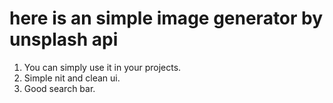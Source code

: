 # here is an simple image generator by unsplash api 

1. You can simply use it in your projects.
2. Simple nit and clean ui.
3. Good search bar.
 